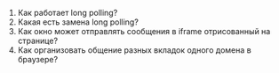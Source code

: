 1.  Как работает long polling?
1.  Какая есть замена long polling?
1.  Как окно может отправлять сообщения в iframe отрисованный на странице?
1.  Как организовать общение разных вкладок одного домена в браузере?
